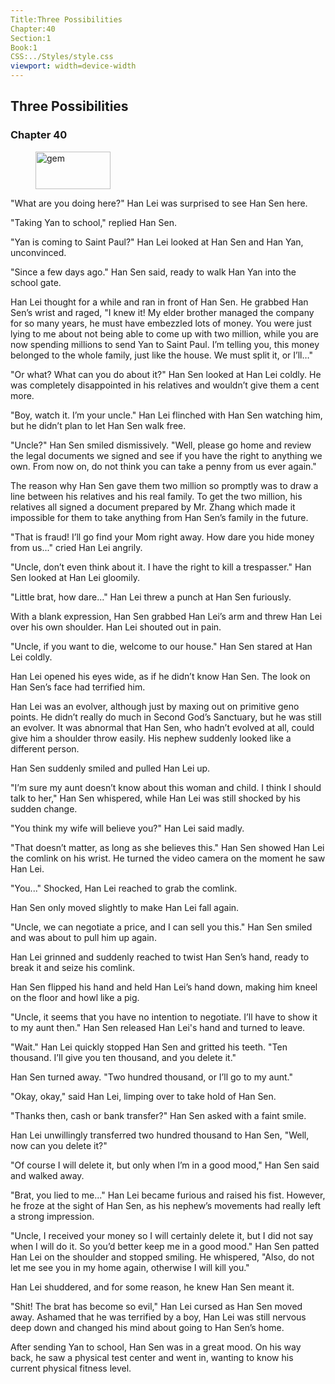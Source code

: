 ```yaml
---
Title:Three Possibilities 
Chapter:40 
Section:1 
Book:1 
CSS:../Styles/style.css 
viewport: width=device-width
---
```

  
## Three Possibilities
### Chapter 40
  
<figure>
	<img src="../Images/gem.gif" alt="gem" id="gem" width="120" height="60" />
</figure>
  

  
"What are you doing here?" Han Lei was surprised to see Han Sen here.

"Taking Yan to school," replied Han Sen.

"Yan is coming to Saint Paul?" Han Lei looked at Han Sen and Han Yan, unconvinced.

"Since a few days ago." Han Sen said, ready to walk Han Yan into the school gate.

Han Lei thought for a while and ran in front of Han Sen. He grabbed Han Sen’s wrist and raged, "I knew it! My elder brother managed the company for so many years, he must have embezzled lots of money. You were just lying to me about not being able to come up with two million, while you are now spending millions to send Yan to Saint Paul. I’m telling you, this money belonged to the whole family, just like the house. We must split it, or I’ll…"

"Or what? What can you do about it?" Han Sen looked at Han Lei coldly. He was completely disappointed in his relatives and wouldn’t give them a cent more.

"Boy, watch it. I’m your uncle." Han Lei flinched with Han Sen watching him, but he didn’t plan to let Han Sen walk free.

"Uncle?" Han Sen smiled dismissively. "Well, please go home and review the legal documents we signed and see if you have the right to anything we own. From now on, do not think you can take a penny from us ever again."

The reason why Han Sen gave them two million so promptly was to draw a line between his relatives and his real family. To get the two million, his relatives all signed a document prepared by Mr. Zhang which made it impossible for them to take anything from Han Sen’s family in the future.

"That is fraud! I’ll go find your Mom right away. How dare you hide money from us..." cried Han Lei angrily.

"Uncle, don’t even think about it. I have the right to kill a trespasser." Han Sen looked at Han Lei gloomily.

"Little brat, how dare..." Han Lei threw a punch at Han Sen furiously.

With a blank expression, Han Sen grabbed Han Lei’s arm and threw Han Lei over his own shoulder. Han Lei shouted out in pain.

"Uncle, if you want to die, welcome to our house." Han Sen stared at Han Lei coldly.

Han Lei opened his eyes wide, as if he didn’t know Han Sen. The look on Han Sen’s face had terrified him.

Han Lei was an evolver, although just by maxing out on primitive geno points. He didn’t really do much in Second God’s Sanctuary, but he was still an evolver. It was abnormal that Han Sen, who hadn’t evolved at all, could give him a shoulder throw easily. His nephew suddenly looked like a different person.

Han Sen suddenly smiled and pulled Han Lei up.

"I’m sure my aunt doesn’t know about this woman and child. I think I should talk to her," Han Sen whispered, while Han Lei was still shocked by his sudden change.

"You think my wife will believe you?" Han Lei said madly.

"That doesn’t matter, as long as she believes this." Han Sen showed Han Lei the comlink on his wrist. He turned the video camera on the moment he saw Han Lei.

"You..." Shocked, Han Lei reached to grab the comlink.

Han Sen only moved slightly to make Han Lei fall again.

"Uncle, we can negotiate a price, and I can sell you this." Han Sen smiled and was about to pull him up again.

Han Lei grinned and suddenly reached to twist Han Sen’s hand, ready to break it and seize his comlink.

Han Sen flipped his hand and held Han Lei’s hand down, making him kneel on the floor and howl like a pig.

"Uncle, it seems that you have no intention to negotiate. I’ll have to show it to my aunt then." Han Sen released Han Lei's hand and turned to leave.

"Wait." Han Lei quickly stopped Han Sen and gritted his teeth. "Ten thousand. I’ll give you ten thousand, and you delete it."

Han Sen turned away. "Two hundred thousand, or I’ll go to my aunt."

"Okay, okay," said Han Lei, limping over to take hold of Han Sen.

"Thanks then, cash or bank transfer?" Han Sen asked with a faint smile.

Han Lei unwillingly transferred two hundred thousand to Han Sen, "Well, now can you delete it?"

"Of course I will delete it, but only when I’m in a good mood," Han Sen said and walked away.

"Brat, you lied to me..." Han Lei became furious and raised his fist. However, he froze at the sight of Han Sen, as his nephew’s movements had really left a strong impression.

"Uncle, I received your money so I will certainly delete it, but I did not say when I will do it. So you’d better keep me in a good mood." Han Sen patted Han Lei on the shoulder and stopped smiling. He whispered, "Also, do not let me see you in my home again, otherwise I will kill you."

Han Lei shuddered, and for some reason, he knew Han Sen meant it.

"Shit! The brat has become so evil," Han Lei cursed as Han Sen moved away. Ashamed that he was terrified by a boy, Han Lei was still nervous deep down and changed his mind about going to Han Sen’s home.

After sending Yan to school, Han Sen was in a great mood. On his way back, he saw a physical test center and went in, wanting to know his current physical fitness level.